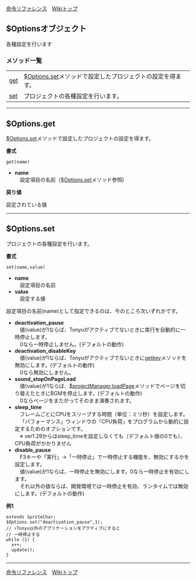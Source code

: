 
[命令リファレンス](./reference)&emsp;[Wikiトップ](./)

<title>命令リファレンス - $Options</title>

## $Optionsオブジェクト

各種設定を行います


### メソッド一覧
|||
|-|-|
|[get](#optionsget)|[$Options.set](#optionsset)メソッドで設定したプロジェクトの設定を得ます。|
|[set](#optionsset)|プロジェクトの各種設定を行います。|

***

## $Options.get  
[$Options.set](#optionsset)メソッドで設定したプロジェクトの設定を得ます。

**書式**
```
get(name)
```
- **name**  
&emsp;設定項目の名前（[$Options.set](#optionsset)メソッド参照)

**戻り値**

設定されている値

***

## $Options.set
プロジェクトの各種設定を行います。

**書式**
```
set(name,value)
```

- **name**  
&emsp;設定項目の名前
- **value**  
&emsp;設定する値

設定項目の名前(name)として指定できるのは、今のところ次いずれかです。

- **deactivation_pause**  
&emsp;値(value)が1ならば、Tonyuがアクティブでないときに実行を自動的に一時停止します。  
&emsp;0なら一時停止しません。(デフォルトの動作)
- **deactivation_disableKey**  
&emsp;値(value)が1ならば、Tonyuがアクティブでないときに[getkey](./rf-object#objectgetkey)メソッドを無効にします。(デフォルトの動作)  
&emsp;0なら無効にしません。
- **sound_stopOnPageLoad**  
&emsp;値(value)が1ならば、[$projectManager.loadPage](./rf-projectmanager#projectmanagerloadpage)メソッドでページを切り替えたときにBGMを停止します。(デフォルトの動作)  
&emsp;0ならページをまたがってそのまま演奏されます。
- **sleep_time**  
&emsp;フレームごとにCPUをスリープする時間（単位：ミリ秒）を設定します。  
&emsp;「パフォーマンス」ウィンドウの「CPU負荷」をプログラムから動的に設定するためのオプションです。  
&emsp;※ ver1.29からはsleep_timeを設定しなくても（デフォルト値の0でも）、CPU負荷がかかりません
- **disable_pause**  
&emsp;F3キーや「実行」→「一時停止」で一時停止する機能を、無効にするかを設定します。  
&emsp;値(value)が1ならば、一時停止を無効にします。0なら一時停止を有効にします。  
&emsp;それ以外の値ならば、開発環境では一時停止を有効、ランタイムでは無効にします。(デフォルトの動作)

**例1**
```
extends SpriteChar;
$Options.set("deactivation_pause",1); 
// ↑Tonyu以外のアプリケーションをアクティブにすると
// 一時停止する
while (1) {
  x++;
  update();
}
```

***

[命令リファレンス](./reference)&emsp;[Wikiトップ](./)

